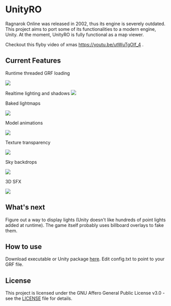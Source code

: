 # UnityRO
Ragnarok Online was released in 2002, thus its engine is severely outdated.
This project aims to port some of its functionalities to a modern engine, Unity.
At the moment, UnityRO is fully functional as a map viewer.

Checkout this flyby video of xmas https://youtu.be/utWuTgOIf_4 .

## Current Features

Runtime threaded GRF loading

![](https://thumbs.gfycat.com/PerkyEnlightenedDuck-size_restricted.gif)

Realtime lighting and shadows
![](https://thumbs.gfycat.com/LargeWarlikeFinch-size_restricted.gif)

Baked lightmaps

![](https://i.imgur.com/i49WTg1.jpg)

Model animations

![](https://thumbs.gfycat.com/SilkyWaryArkshell-size_restricted.gif)

Texture transparency

![](https://thumbs.gfycat.com/AnnualThatBison-size_restricted.gif)

Sky backdrops

![](https://thumbs.gfycat.com/SpiritedLoneCormorant-size_restricted.gif)

3D SFX

![](https://i.imgur.com/ZEO6FiO.jpg)

## What's next

Figure out a way to display lights (Unity doesn't like hundreds of point lights added at runtime).
The game itself probably uses billboard overlays to fake them.

## How to use

Download executable or Unity package [here](https://github.com/guilhermelhr/unityro/releases/).
Edit config.txt to point to your GRF file.

## License

This project is licensed under the GNU Affero General Public License v3.0 - see the [LICENSE](LICENSE) file for details.
